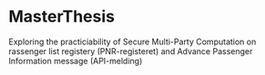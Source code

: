 # MasterThesis
Exploring the practiciability of Secure Multi-Party Computation on rassenger list registery (PNR-registeret) and Advance Passenger Information message (API-melding)
